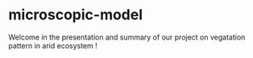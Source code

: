 # microscopic-model

Welcome in the presentation and summary of our project on vegatation pattern in arid ecosystem ! 